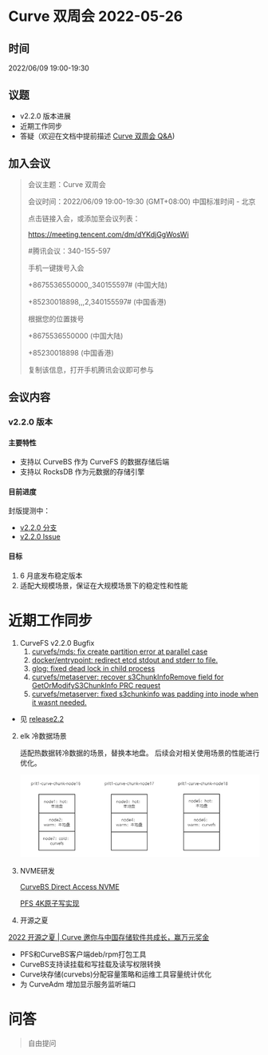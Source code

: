 # Curve 双周会 2022-05-26

## 时间

2022/06/09 19:00-19:30

## 议题

- v2.2.0 版本进展
- 近期工作同步
- 答疑（欢迎在文档中提前描述 [Curve 双周会 Q&A](https://docs.qq.com/doc/DSHdlZExPckVUQm1W))

## 加入会议

> 会议主题：Curve 双周会
>
> 会议时间：2022/06/09 19:00-19:30 (GMT+08:00) 中国标准时间 - 北京
>
> 点击链接入会，或添加至会议列表：
>
> https://meeting.tencent.com/dm/dYKdjGgWosWi
>
> #腾讯会议：340-155-597
>
> 手机一键拨号入会
>
> +8675536550000,,340155597# (中国大陆)
>
> +85230018898,,,2,340155597# (中国香港)
>
> 根据您的位置拨号
>
> +8675536550000 (中国大陆)
>
> +85230018898 (中国香港)
>
> 复制该信息，打开手机腾讯会议即可参与


## 会议内容

### v2.2.0 版本

#### 主要特性

* 支持以 CurveBS 作为 CurveFS 的数据存储后端
* 支持以 RocksDB 作为元数据的存储引擎

#### 目前进度

封版提测中：

* [v2.2.0 分支](https://github.com/opencurve/curve/commits/release2.2)
* [v2.2.0 Issue](https://github.com/opencurve/curve/milestone/6)

#### 目标

1. 6 月底发布稳定版本
2. 适配大规模场景，保证在大规模场景下的稳定性和性能

# 近期工作同步

1. CurveFS v2.2.0 Bugfix
   1. [curvefs/mds: fix create partition error at parallel case](https://github.com/opencurve/curve/commit/ed3485915acade3b7762005c879d60959fc9aecc)
   2. [docker/entrypoint: redirect etcd stdout and stderr to file.](https://github.com/opencurve/curve/commit/4b6a1f74ec69da518dbfc2b73628d814400f5c0a)
   3. [glog: fixed dead lock in child process](https://github.com/opencurve/curve/commit/319ed950132df19040c0ce7bbf159b0eb119437e)
   4. [curvefs/metaserver: recover s3ChunkInfoRemove field for GetOrModifyS3ChunkInfo PRC request](https://github.com/opencurve/curve/commit/07a9e7600551577d99b27bff3067612f3ba3f5c5)
   5. [curvefs/metaserver: fixed s3chunkinfo was padding into inode when it wasnt needed.](https://github.com/opencurve/curve/commit/0e2188b256fa079bb0d7a9a89de4df5e05a3306c)

* 见 [release2.2](https://github.com/opencurve/curve/commits/release2.2)

2. elk 冷数据场景
   
   适配热数据转冷数据的场景，替换本地盘。
   后续会对相关使用场景的性能进行优化。
   
   ![elk](images/elk.png)

3. NVME研发
   
   [CurveBS Direct Access NVME](https://github.com/opencurve/PolarDB-FileSystem/blob/nvme/docs/nvme_chunkserver.md)
   
   [PFS 4K原子写实现](https://github.com/opencurve/PolarDB-FileSystem/blob/nvme/docs/rangelock.md)

4. 开源之夏


[2022 开源之夏 | Curve 邀你与中国存储软件共成长，赢万元奖金](https://mp.weixin.qq.com/s/EklEtm_HUeQkicqWcfYbvA)
- PFS和CurveBS客户端deb/rpm打包工具
- CurveBS支持读挂载和写挂载及读写权限转换
- Curve块存储(curvebs)分配容量策略和运维工具容量统计优化
- 为 CurveAdm 增加显示服务监听端口


# 问答

> 自由提问
